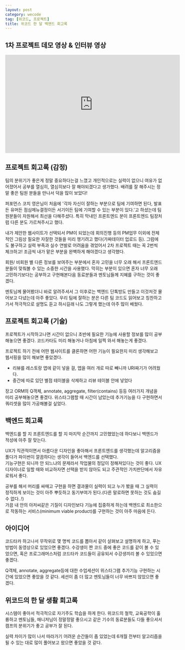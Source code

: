 ```yaml
---
layout: post
category: wecode
tag: [위코드, 프로젝트]
title: 위코드 한 달 백엔드 회고록
---
```


## 1차 프로젝트 데모 영상 & 인터뷰 영상

<iframe width="560" height="315" src="https://www.youtube.com/embed/FrYmsBVp_G0" title="YouTube video player" frameborder="0" allow="accelerometer; autoplay; clipboard-write; encrypted-media; gyroscope; picture-in-picture" allowfullscreen></iframe>

## 프로젝트 회고록 (감정)

팀의 분위기가 좋은게 정말 중요하다는걸 느꼈고 개인적으로는 실력이 없으니 여유가 없어졌어서 공부를 열심히, 열심히보다 잘 해야되겠다고 생가했다.
배려를 잘 해주시는 정말 좋은 팀원 분들을 만나서 덕을 많이 보았다!

퍼포먼스 코치 영은님이 처음에 '각자 자신이 잘하는 부분으로 팀에 기여하면 된다, 발표든 유머든 점심메뉴결정이든 서기이든 팀에 기여할 수 있는 부분이 있다.'고 하셨는데 팀원분들이 자원해서 최선을 다해주셨다. 특히 막내인 프론트엔드 분이 프론트엔드 팀장처럼 다른 분도 가르쳐주시고 했다.  

내가 제안한 웹사이트가 선택되서 PM이 되었는데 회의진행 등의 PM업무 이외에 전체적인 그림상 필요한 자잘한 것들을 미리 챙기려고 했다(가짜데이터 업로드 등). 그럼에도 불구하고 실력 부족과 실수 연발로 어려움을 겪었어서 2차 프로젝트 때는 꼭 2번씩 체크하고! 조금씩 내가 맡은 부분을 완벽하게 해야겠다고 생각했다.

회원/ 비회원 별 다른 정보를 보여주는 부분에서 혼자 고민을 너무 오래 해서 프론트엔드 분들이 맞춰볼 수 있는 소중한 시간을 사용했다.
막히는 부분이 있으면 혼자 너무 오래 고민하기보다는 공부하고 구현해본다음 동료분들과 멘토님들께 지혜를 구하는 것이 좋겠다.

멘토님께 물어봤더니 바로 알려주셔서 그 이후로는 백엔드 단톡방도 만들고 이것저것 물어보고 다녔는데 아주 좋았다.
우리 팀에 잘하는 분은 다른 팀 코드도 읽어보고 칭찬하고 가서 적극적으로 설명도 듣고 하시길래 나도 그렇게 했는데 아주 많이 배웠다.

## 프로젝트 회고록 (기술)

프로젝트가 시작하고나면 시간이 없으니 초반에 필요한 기능에 사용할 정보를 많이 공부해놓으면 좋겠다.
코드카타도 미리 해놓거나 아침에 일찍 와서 해놓는게 좋겠다.

프로젝트 하기 전에 어떤 웹사이트를 클론하면 어떤 기능이 필요한지 미리 생각해보고 웹서핑을 많이 해보면 좋았겠다.

* 리뷰를 레스토랑 앱에 같이 넣을 걸, 앱을 여러 개로 따로 빼니까 URI짜기가 어려웠다. 
* 중간에 따로 있던 별점 테이블을 삭제하고 리뷰 테이블 안에 넣었다

장고 ORM의 Q객체, annotate, aggregate, filter(contains) 등등 여러가지 개념을 미리 공부해놓으면 좋겠다.
위스타그램할 때 시간이 남았는데 추가기능을 다 구현하면서 쿼리셋을 많이 가공해볼걸 싶었다.

## 백엔드 회고록 

백엔드를 할 지 프론트엔드를 할 지 마지막 순간까지 고민했었는데 하다보니 백엔드가 적성에 아주 잘 맞는다.  

UX가 직관적이면서 아름다운 디자인을 좋아해서 프론트엔드를 생각했는데 알고리즘을 풀다가 파이썬이 깔끔하다는 생각이 들어서 백엔드를 선택했다.  
기능구현은 되니까 안 되느냐의 문제라서 작업물의 정답이 정해져있다는 것이 좋다. UX디자이너로 일할 때와 비교하자면 선택을 받지 않아도 되고 주관적인 가치판단에서 자유로워서 좋다.

공부를 해서 머리를 싸매고 구현을 하면 결과물이 실력이 되고 누가 봤을 때 그 실력이 정직하게 보이는 것이 아주 뿌듯하고 동기부여가 된다.(다른 말로하면 못하는 것도 숨길 수 없다..!)  
가끔 내 안의 아저씨같은 기질이 디자인보다 기능에 집중하게 하는데 백엔드로 최소한으로 작동하는 서비스(minimum viable product)를 구현하는 것이 아주 마음에 든다.

## 아이디어

코드타카 하고나서 무작위로 몇 명씩 코드를 뽑아서 같이 살펴보고 설명하게 하고, 푸는 방법이 동영상으로 있었으면 좋겠다. 수강생이 짠 코드 중에 좋은 코드를 같이 볼 수 있었으면, 혹은 프로그래머스처럼 코드타카 코드들이 공유되서 수강생끼리 볼 수 있었으면 좋겠다.

Q객체, annotate, aggregate등에 대한 수업세션이 위스타그램 추가기능 구현하는 시간에 있었으면 좋았을 것 같다. 세션이 좀 더 많고 멘토님들이 너무 바쁘지 않았으면 좋겠다.

## 위코드의 한 달 생활 회고록

시스템이 좋아서 적극적으로 자기주도 학습을 하게 한다. 위코드의 철학, 교육공학이 훌륭하고 멘토님들, 매니저님이 정말정말 좋으시고 같은 기수의 동료분들도 다들 좋으셔서 캠프의 분위기가 좋고 공부가 잘 된다. 

실력 차이가 많이 나서 따라가기 어려운 순간들이 좀 있었는데 6개월 전부터 알고리즘을 될 수 있는 대로 많이 풀어보고 왔으면 좋았을 것 같다.